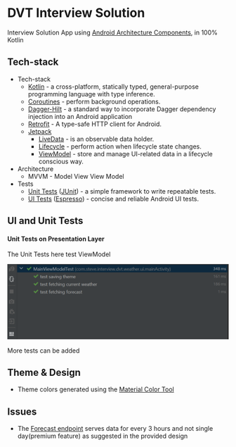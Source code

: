 # DVT Interview Solution
Interview Solution App using [Android Architecture Components](https://developer.android.com/topic/libraries/architecture/), in 100% Kotlin


## Tech-stack

* Tech-stack
    * [Kotlin](https://kotlinlang.org/) - a cross-platform, statically typed, general-purpose programming language with type inference.
    * [Coroutines](https://kotlinlang.org/docs/reference/coroutines-overview.html) - perform background operations.
    * [Dagger-Hilt](https://dagger.dev/hilt/) - a standard way to incorporate Dagger dependency injection into an Android application
    * [Retrofit](https://square.github.io/retrofit/) - A type-safe HTTP client for Android.
    * [Jetpack](https://developer.android.com/jetpack)
        * [LiveData](https://developer.android.com/topic/libraries/architecture/livedata) - is an observable data holder.
        * [Lifecycle](https://developer.android.com/topic/libraries/architecture/lifecycle) - perform action when lifecycle state changes.
        * [ViewModel](https://developer.android.com/topic/libraries/architecture/viewmodel) - store and manage UI-related data in a lifecycle conscious way.
* Architecture
    * MVVM - Model View View Model
* Tests
    * [Unit Tests](https://en.wikipedia.org/wiki/Unit_testing) ([JUnit](https://junit.org/junit4/)) - a simple framework to write repeatable tests.
    * [UI Tests]() ([Espresso](https://developer.android.com/training/testing/espresso)) - concise and reliable Android UI tests.

## UI and Unit Tests
#### Unit Tests on Presentation Layer

The Unit Tests here test ViewModel

<img src="https://github.com/mijiga/Weather-App/blob/main/screenshots/weather_presentation_unit_test.PNG">

More tests can be added

## Theme & Design
  * Theme colors generated using the [Material Color Tool](https://material.io/resources/color/)

## Issues
  * The [Forecast endpoint](https://openweathermap.org/forecast5) serves data for every 3 hours and not single day(premium feature) as suggested in the provided design


